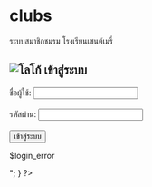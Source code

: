 # clubs
ระบบสมาชิกชมรม โรงเรียนเซนต์เมรี่
<!DOCTYPE html>
<html lang="en">
<head>
    <meta charset="UTF-8">
    <meta name="viewport" content="width=device-width, initial-scale=1.0">
    <link rel="stylesheet" href="style.css">
    <title>Login</title>
</head>
<body>
    <div class="login-container">
        <h2><img src="logo.png" alt="โลโก้" /> เข้าสู่ระบบ</h2>
        <form method="post" action="process_login.php">
            <label for="username">ชื่อผู้ใช้:</label>
            <input type="text" name="username" required><br><br>
            <label for="password">รหัสผ่าน:</label>
            <input type="password" name="password" required><br><br>
            <button type="submit">เข้าสู่ระบบ</button>
        </form>
        <?php
        if (isset($login_error)) {
            echo "<p style='color: red;'>$login_error</p>";
        }
        ?>
    </div>
</body>
</html>
